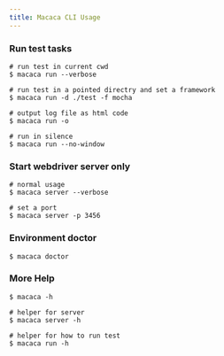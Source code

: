 ```yaml
---
title: Macaca CLI Usage
---
```


### Run test tasks

```shell
# run test in current cwd
$ macaca run --verbose

# run test in a pointed directry and set a framework
$ macaca run -d ./test -f mocha

# output log file as html code
$ macaca run -o

# run in silence
$ macaca run --no-window
```

### Start webdriver server only

```shell
# normal usage
$ macaca server --verbose

# set a port
$ macaca server -p 3456
```

### Environment doctor

```shell
$ macaca doctor
```

### More Help

```shell
$ macaca -h

# helper for server
$ macaca server -h

# helper for how to run test
$ macaca run -h

```
